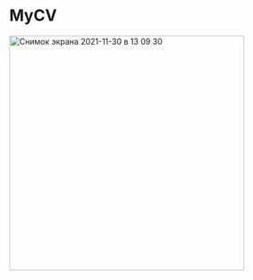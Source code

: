 # MyCV
<img width="420" alt="Снимок экрана 2021-11-30 в 13 09 30" src="https://user-images.githubusercontent.com/71637814/144027624-24c0b551-0250-47a8-95a1-b900295ca7c4.png">
